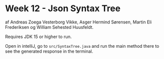 # Week 12 - Json Syntax Tree
af Andreas Zoega Vesterborg Vikke, Asger Hermind Sørensen, Martin Eli Frederiksen og William Sehested Huusfeldt.

Requires JDK 15 or higher to run. 

Open in intelliJ, go to `src/SyntaxTree.java` and run the main method there to see the generated response in the terminal. 
